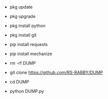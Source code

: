 - pkg update

- pkg upgrade

- pkg install python

- pkg install git

- pip install requests

 - pip install mechanize

- rm -rf DUMP

- git clone https://github.com/RS-RABBY/DUMP

- cd DUMP

- python DUMP.py
